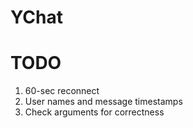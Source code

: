 YChat
=====

TODO
====

1. 60-sec reconnect
2. User names and message timestamps
3. Check arguments for correctness
